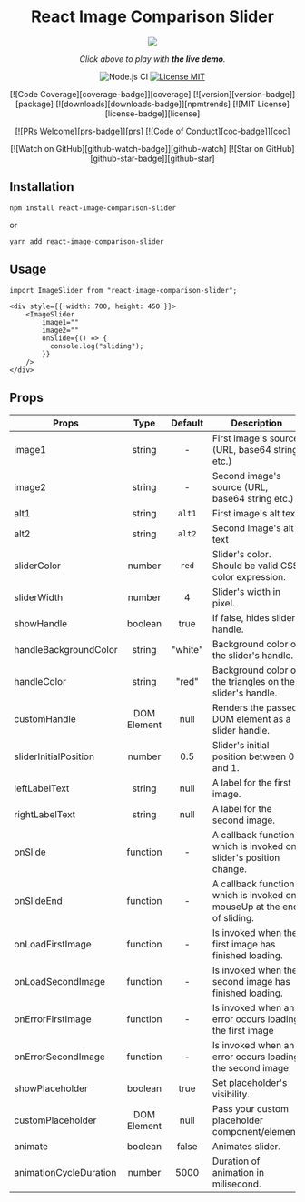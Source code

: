 <div align="center">
<h1>React Image Comparison Slider</h1>

<p align="center">
  <a href="https://codesandbox.io/embed/elegant-jepsen-nfhyi"><img src="https://raw.githubusercontent.com/OnurErtugral/react-image-comparison-slider/master/assets/ImageSlider.gif" /></a>
</p>

<p align="middle">
  <i>Click above to play with <b>the live demo</b>.</i>
</p>

![Node.js CI](https://github.com/OnurErtugral/react-image-comparison-slider/workflows/Node.js%20CI/badge.svg)
<a href="https://github.com/OnurErtugral/react-image-comparison-slider/blob/master/LICENSE">
<img src="https://img.shields.io/github/license/onurertugral/react-image-comparison-slider" alt="License MIT">
</a>

[![Code Coverage][coverage-badge]][coverage]
[![version][version-badge]][package] [![downloads][downloads-badge]][npmtrends]
[![MIT License][license-badge]][license]

[![PRs Welcome][prs-badge]][prs] [![Code of Conduct][coc-badge]][coc]

[![Watch on GitHub][github-watch-badge]][github-watch]
[![Star on GitHub][github-star-badge]][github-star]

</div>

## Installation

```
npm install react-image-comparison-slider
```

or

```
yarn add react-image-comparison-slider
```

## Usage

```
import ImageSlider from "react-image-comparison-slider";

<div style={{ width: 700, height: 450 }}>
    <ImageSlider
        image1=""
        image2=""
        onSlide={() => {
          console.log("sliding");
        }}
    />
</div>
```

## Props

| Props                  |    Type     | Default | Description                                                            |
| ---------------------- | :---------: | :-----: | ---------------------------------------------------------------------- |
| image1                 |   string    |    -    | First image's source (URL, base64 string etc.)                         |
| image2                 |   string    |    -    | Second image's source (URL, base64 string etc.)                        |
| alt1                   |   string    | `alt1`  | First image's alt text                                                 |
| alt2                   |   string    | `alt2`  | Second image's alt text                                                |
| sliderColor            |   number    |  `red`  | Slider's color. Should be valid CSS color expression.                  |
| sliderWidth            |   number    |    4    | Slider's width in pixel.                                               |
| showHandle             |   boolean   |  true   | If false, hides slider handle.                                         |
| handleBackgroundColor  |   string    | "white" | Background color of the slider's handle.                               |
| handleColor            |   string    |  "red"  | Background color of the triangles on the slider's handle.              |
| customHandle           | DOM Element |  null   | Renders the passed DOM element as a slider handle.                     |
| sliderInitialPosition  |   number    |   0.5   | Slider's initial position between 0 and 1.                             |
| leftLabelText          |   string    |  null   | A label for the first image.                                           |
| rightLabelText         |   string    |  null   | A label for the second image.                                          |
| onSlide                |  function   |    -    | A callback function which is invoked on slider's position change.      |
| onSlideEnd             |  function   |    -    | A callback function which is invoked on mouseUp at the end of sliding. |
| onLoadFirstImage       |  function   |    -    | Is invoked when the first image has finished loading.                  |
| onLoadSecondImage      |  function   |    -    | Is invoked when the second image has finished loading.                 |
| onErrorFirstImage      |  function   |    -    | Is invoked when an error occurs loading the first image                |
| onErrorSecondImage     |  function   |    -    | Is invoked when an error occurs loading the second image               |
| showPlaceholder        |   boolean   |  true   | Set placeholder's visibility.                                          |
| customPlaceholder      | DOM Element |  null   | Pass your custom placeholder component/element.                        |
| animate                |   boolean   |  false  | Animates slider.                                                       |
| animationCycleDuration |   number    |  5000   | Duration of animation in milisecond.                                   |
